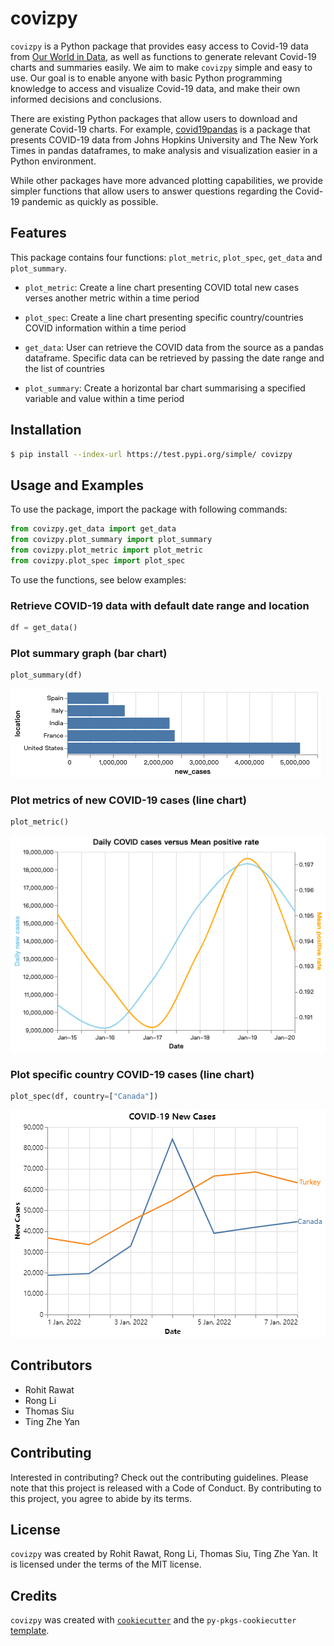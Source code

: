 # covizpy

`covizpy` is a Python package that provides easy access to Covid-19 data from [Our World in Data](https://ourworldindata.org/coronavirus), as well as functions to generate relevant Covid-19 charts and summaries easily. We aim to make `covizpy` simple and easy to use. Our goal is to enable anyone with basic Python programming knowledge to access and visualize Covid-19 data, and make their own informed decisions and conclusions.

There are existing Python packages that allow users to download and generate Covid-19 charts. For example, [covid19pandas](https://github.com/PayneLab/covid19pandas) is a package that presents COVID-19 data from Johns Hopkins University and The New York Times in pandas dataframes, to make analysis and visualization easier in a Python environment.

While other packages have more advanced plotting capabilities, we provide simpler functions that allow users to answer questions regarding the Covid-19 pandemic as quickly as possible.

## Features

This package contains four functions: `plot_metric`, `plot_spec`, `get_data` and `plot_summary`.

* `plot_metric`: Create a line chart presenting COVID total new cases verses another metric within a time period

* `plot_spec`: Create a line chart presenting specific country/countries COVID information within a time period

* `get_data`: User can retrieve the COVID data from the source as a pandas dataframe. Specific data can be retrieved by passing the date range and the list of countries

* `plot_summary`: Create a horizontal bar chart summarising a specified variable and value within a time period

## Installation

```bash
$ pip install --index-url https://test.pypi.org/simple/ covizpy
```

## Usage and Examples

To use the package, import the package with following commands:

```python
from covizpy.get_data import get_data
from covizpy.plot_summary import plot_summary
from covizpy.plot_metric import plot_metric
from covizpy.plot_spec import plot_spec
```

To use the functions, see below examples:

### Retrieve COVID-19 data with default date range and location

```python
df = get_data()
```

### Plot summary graph (bar chart)

```python
plot_summary(df)
```

![Summary graph](https://github.com/UBC-MDS/covizpy/raw/readme_update/img/plot_summary.png)


### Plot metrics of new COVID-19 cases (line chart)

```python
plot_metric()
```

![New COVID-19 case graph](https://github.com/UBC-MDS/covizpy/raw/readme_update/img/plot_metric.png)

### Plot specific country COVID-19 cases (line chart)

```python
plot_spec(df, country=["Canada"])
```

![New COVID-19 case graph](https://github.com/UBC-MDS/covizpy/raw/readme_update/img/plot_spec.png)


## Contributors

* Rohit Rawat
* Rong Li
* Thomas Siu
* Ting Zhe Yan

## Contributing

Interested in contributing? Check out the contributing guidelines. Please note that this project is released with a Code of Conduct. By contributing to this project, you agree to abide by its terms.

## License

`covizpy` was created by Rohit Rawat, Rong Li, Thomas Siu, Ting Zhe Yan. It is licensed under the terms of the MIT license.

## Credits

`covizpy` was created with [`cookiecutter`](https://cookiecutter.readthedocs.io/en/latest/) and the `py-pkgs-cookiecutter` [template](https://github.com/py-pkgs/py-pkgs-cookiecutter).
